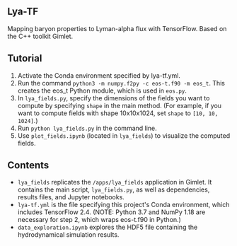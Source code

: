 ## Lya-TF
Mapping baryon properties to Lyman-alpha flux with TensorFlow. Based on the C++ toolkit Gimlet.

## Tutorial
1. Activate the Conda environment specified by lya-tf.yml.
2. Run the command `python3 -m numpy.f2py -c eos-t.f90 -m eos_t`. This creates the eos_t Python module, which is used in `eos.py`.
3. In `lya_fields.py`, specify the dimensions of the fields you want to compute by specifying `shape` in the main method. (For example, if you want to compute fields with shape 10x10x1024, set `shape` to `[10, 10, 1024]`.) 
4. Run `python lya_fields.py` in the command line.
5. Use `plot_fields.ipynb` (located in `lya_fields`) to visualize the computed fields.

## Contents
- `lya_fields` replicates the `/apps/lya_fields` application in Gimlet. It contains the main script, `lya_fields.py`, as well as dependencies, results files, and Jupyter notebooks.
- `lya-tf.yml` is the file specifying this project's Conda environment, which includes TensorFlow 2.4. (NOTE: Python 3.7 and NumPy 1.18 are necessary for step 2, which wraps eos-t.f90 in Python.)
- `data_exploration.ipynb` explores the HDF5 file containing the hydrodynamical simulation results.